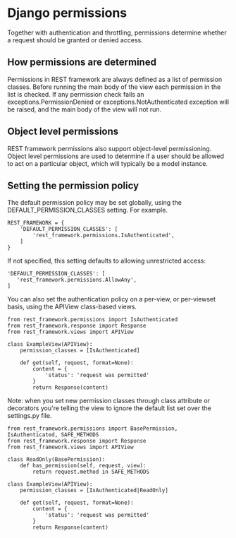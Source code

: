 # Django permissions
Together with authentication and throttling, permissions determine whether a request should be granted or denied access.

## How permissions are determined
Permissions in REST framework are always defined as a list of permission classes.
Before running the main body of the view each permission in the list is checked. If any permission check fails an exceptions.PermissionDenied or exceptions.NotAuthenticated exception will be raised, and the main body of the view will not run.

## Object level permissions
REST framework permissions also support object-level permissioning. Object level permissions are used to determine if a user should be allowed to act on a particular object, which will typically be a model instance.

## Setting the permission policy
The default permission policy may be set globally, using the DEFAULT_PERMISSION_CLASSES setting. For example.

```
REST_FRAMEWORK = {
    'DEFAULT_PERMISSION_CLASSES': [
        'rest_framework.permissions.IsAuthenticated',
    ]
}

```
If not specified, this setting defaults to allowing unrestricted access:

```
'DEFAULT_PERMISSION_CLASSES': [
   'rest_framework.permissions.AllowAny',
]

```
You can also set the authentication policy on a per-view, or per-viewset basis, using the APIView class-based views.

```
from rest_framework.permissions import IsAuthenticated
from rest_framework.response import Response
from rest_framework.views import APIView

class ExampleView(APIView):
    permission_classes = [IsAuthenticated]

    def get(self, request, format=None):
        content = {
            'status': 'request was permitted'
        }
        return Response(content)
```

Note: when you set new permission classes through class attribute or decorators you're telling the view to ignore the default list set over the settings.py file.


```
from rest_framework.permissions import BasePermission, IsAuthenticated, SAFE_METHODS
from rest_framework.response import Response
from rest_framework.views import APIView

class ReadOnly(BasePermission):
    def has_permission(self, request, view):
        return request.method in SAFE_METHODS

class ExampleView(APIView):
    permission_classes = [IsAuthenticated|ReadOnly]

    def get(self, request, format=None):
        content = {
            'status': 'request was permitted'
        }
        return Response(content)

```




